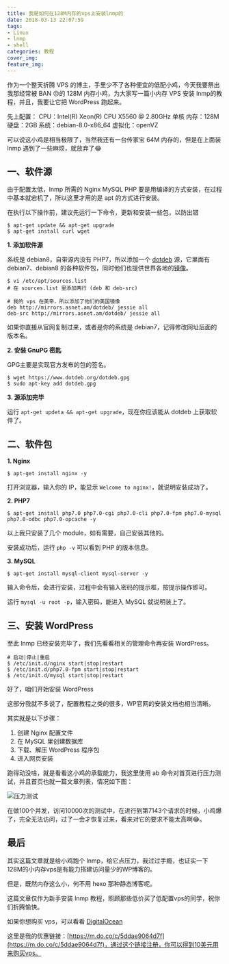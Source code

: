 ```yaml
---
title: 我是如何在128M内存的vps上安装lnmp的
date: 2018-03-13 22:07:59
tags: 
- Linux
- lnmp
- shell
categories: 教程
cover_img:
feature_img:
---
```


作为一个整天折腾 VPS 的博主，手里少不了各种便宜的低配小鸡，今天我要祭出我那经常被 BAN 😒的 128M 内存小鸡，为大家写一篇小内存 VPS 安装 lnmp的教程，并且，我要让它把 WordPress 跑起来。

先上配置：
CPU：Intel(R) Xeon(R) CPU X5560 @ 2.80GHz 单核
内存：128M
硬盘：2GB
系统：debian-8.0-x86_64
虚拟化：openVZ

可以说这小鸡是相当极限了，当然我还有一台传家宝 64M 内存的，但是在上面装 lnmp 遇到了一些麻烦，就放弃了😂

## 一、软件源

由于配置太低，lnmp 所需的 Nginx MySQL PHP 要是用编译的方式安装，在过程中基本就宕机了，所以这里才用的是 apt 的方式进行安装。

在执行以下操作前，建议先运行一下命令，更新和安装一些包，以防出错

```
$ apt-get update && apt-get upgrade
$ apt-get install curl wget
```

**1. 添加软件源**

系统是 debian8，自带源内没有 PHP7，所以添加一个 [dotdeb](http://www.dotdeb.org) 源，它里面有 debian7、debian8 的各种软件包，同时他们也提供世界各地的[镜像](https://www.dotdeb.org/mirrors/)。

```
$ vi /etc/apt/sources.list
# 在 sources.list 里添加两行 (deb 和 deb-src)
```

```
# 我的 vps 在美帝，所以添加了他们的美国镜像
deb http://mirrors.asnet.am/dotdeb/ jessie all
deb-src http://mirrors.asnet.am/dotdeb/ jessie all
```

如果你直接从官网复制过来，或者是你的系统是 debian7，记得修改网址后面的版本名。

**2. 安装 GnuPG 密匙**

GPG主要是实现官方发布的包的签名。

```
$ wget https://www.dotdeb.org/dotdeb.gpg
$ sudo apt-key add dotdeb.gpg
```

**3. 源添加完毕**

运行 `apt-get updeta && apt-get upgrade`，现在你应该能从 dotdeb 上获取软件了。

## 二、软件包

**1. Nginx**

```
$ apt-get install nginx -y
```

打开浏览器，输入你的 IP，能显示 `Welcome to nginx!`，就说明安装成功了。

**2. PHP7**

```
$ apt-get install php7.0 php7.0-cgi php7.0-cli php7.0-fpm php7.0-mysql php7.0-odbc php7.0-opcache -y
```

以上我只安装了几个 module，如有需要，自己安装其他的。

安装成功后，运行 `php -v` 可以看到 PHP 的版本信息。

**3. MySQL**

```
$ apt-get install mysql-client mysql-server -y
```

输入命令后，会进行安装，过程中会有输入密码的提示框，按提示操作即可。

运行 `mysql -u root -p`，输入密码，能进入 MySQL 就说明装上了。

## 三、安装 WordPress

至此 lnmp 已经安装完毕了，我们先看看相关的管理命令再安装 WordPress。

```
# 启动|停止|重启
$ /etc/init.d/nginx start|stop|restart
$ /etc/init.d/php7.0-fpm start|stop|restart
$ /etc/init.d/mysql start|stop|restart
```

好了，咱们开始安装 WordPress 

这部分我就不多说了，配置教程之类的很多，WP官网的安装文档也相当清晰。

其实就是以下步骤：

1. 创建 Nginx 配置文件
2. 在 MySQL 里创建数据库
3. 下载、解压 WordPress 程序包
4. 进入网页安装

跑得动没啥，就是看看这小鸡的承载能力，我这里使用 ab 命令对首页进行压力测试，并且首页也就一篇文章列表，情况如下图：

![压力测试](https://i.loli.net/2018/03/14/5aa817236dbff.png)

在做100个并发，访问10000次的测试中，在进行到第7143个请求的时候，小鸡爆了，完全无法访问，过了一会才恢复过来，看来对它的要求不能太高啊😂。

## 最后

其实这篇文章就是给小鸡跑个 lnmp，给它点压力，我过过手瘾，也证实一下128M的小内存vps是有能力搭建访问量少的WP博客的。

但是，既然内存这么小，何不用 hexo 那种静态博客呢。

这篇文章仅作为新手安装 lnmp 教程，照顾那些低价买了低配置vps的同学，祝你们折腾愉快。

如果你想购买 vps，可以看看 [DigitalOcean](https://m.do.co/c/5ddae9064d7f)

这里是我的优惠链接：[https://m.do.co/c/5ddae9064d7f](https://m.do.co/c/5ddae9064d7f)，通过这个链接注册，你可以得到10美元用来购买vps。
